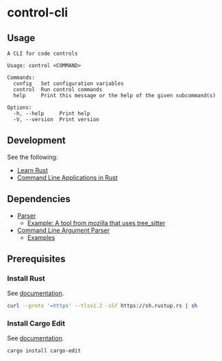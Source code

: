 # control-cli

## Usage
```text
A CLI for code controls

Usage: control <COMMAND>

Commands:
  config   Set configuration variables
  control  Run control commands
  help     Print this message or the help of the given subcommand(s)

Options:
  -h, --help     Print help
  -V, --version  Print version
```

## Development
See the following:
- [Learn Rust](https://www.rust-lang.org/learn)
- [Command Line Applications in Rust](https://rust-cli.github.io/book/index.html)

## Dependencies
- [Parser](https://github.com/tree-sitter/tree-sitter/blob/master/lib/binding_rust/README.md)
  - [Example: A tool from mozilla that uses tree_sitter](https://docs.rs/rust-code-analysis/latest/rust_code_analysis/index.html)
- [Command Line Argument Parser](https://docs.rs/clap/latest/clap/)
  - [Examples](https://github.com/clap-rs/clap/tree/master/examples)

## Prerequisites
### Install Rust
See [documentation](https://www.rust-lang.org/learn/get-started).
```bash
curl --proto '=https' --tlsv1.2 -sSf https://sh.rustup.rs | sh
```
### Install Cargo Edit
See [documentation](https://github.com/killercup/cargo-edit).
```bash
cargo install cargo-edit
```
